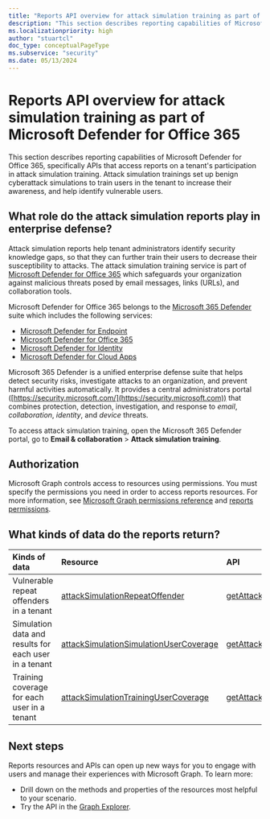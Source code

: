```yaml
---
title: "Reports API overview for attack simulation training as part of Microsoft Defender for Office 365"
description: "This section describes reporting capabilities of Microsoft Defender for Office 365, specifically APIs that access reports on a tenant's participation in attack simulation training."
ms.localizationpriority: high
author: "stuartcl"
doc_type: conceptualPageType
ms.subservice: "security"
ms.date: 05/13/2024
---
```


# Reports API overview for attack simulation training as part of Microsoft Defender for Office 365


This section describes reporting capabilities of Microsoft Defender for Office 365, specifically APIs that access reports on a tenant's participation in attack simulation training. Attack simulation trainings set up benign cyberattack simulations to train users in the tenant to increase their awareness, and help identify vulnerable users.

## What role do the attack simulation reports play in enterprise defense?

Attack simulation reports help tenant administrators identify security knowledge gaps, so that they can further train their users to decrease their susceptibility to attacks. The attack simulation training service is part of [Microsoft Defender for Office 365](/microsoft-365/security/office-365-security/defender-for-office-365?view=o365-worldwide&preserve-view=true) which safeguards your organization against malicious threats posed by email messages, links (URLs), and collaboration tools.

Microsoft Defender for Office 365 belongs to the [Microsoft 365 Defender](/microsoft-365/security/defender/microsoft-365-defender?view=o365-worldwide&preserve-view=true) suite which includes the following services:

- [Microsoft Defender for Endpoint](/microsoft-365/security/defender-endpoint/microsoft-defender-endpoint)
- [Microsoft Defender for Office 365](/microsoft-365/security/office-365-security/overview)
- [Microsoft Defender for Identity](/defender-for-identity/)
- [Microsoft Defender for Cloud Apps](/cloud-app-security/)

Microsoft 365 Defender is a unified enterprise defense suite that helps detect security risks, investigate attacks to an organization, and prevent harmful activities automatically. It provides a central administrators portal ([https://security.microsoft.com/](https://security.microsoft.com)) that combines protection, detection, investigation, and response to _email_, _collaboration_, _identity_, and _device_ threats.

To access attack simulation training, open the Microsoft 365 Defender portal, go to **Email & collaboration** > **Attack simulation training**.

## Authorization

Microsoft Graph controls access to resources using permissions. You must specify the permissions you need in order to access reports resources. For more information, see [Microsoft Graph permissions reference](/graph/permissions-reference) and [reports permissions](/graph/permissions-reference#reports-permissions).

## What kinds of data do the reports return?

| Kinds of data          | Resource                                | API         |
|:---------------------- |:--------------------------------------- |:------------|
| Vulnerable repeat offenders in a tenant | [attackSimulationRepeatOffender](attacksimulationrepeatoffender.md) | [getAttackSimulationRepeatOffenders](../api/securityreportsroot-getattacksimulationrepeatoffenders.md) |
| Simulation data and results for each user in a tenant | [attackSimulationSimulationUserCoverage](attacksimulationsimulationusercoverage.md) | [getAttackSimulationSimulationUserCoverage](../api/securityreportsroot-getattacksimulationsimulationusercoverage.md) |
| Training coverage for each user in a tenant | [attackSimulationTrainingUserCoverage](attacksimulationtrainingusercoverage.md) | [getAttackSimulationTrainingUserCoverage](../api/securityreportsroot-getattacksimulationtrainingusercoverage.md) |

## Next steps

Reports resources and APIs can open up new ways for you to engage with users and manage their experiences with Microsoft Graph. To learn more:

- Drill down on the methods and properties of the resources most helpful to your scenario.
- Try the API in the [Graph Explorer](https://developer.microsoft.com/graph/graph-explorer).
